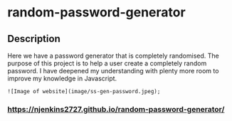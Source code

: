 # random-password-generator

## Description

Here we have a password generator that is completely randomised. The purpose of this project is to help a user create a completely random password. I have deepened my understanding with plenty more room to improve my knowledge in Javascript.

    ![Image of website](image/ss-gen-password.jpeg);

 ### https://njenkins2727.github.io/random-password-generator/